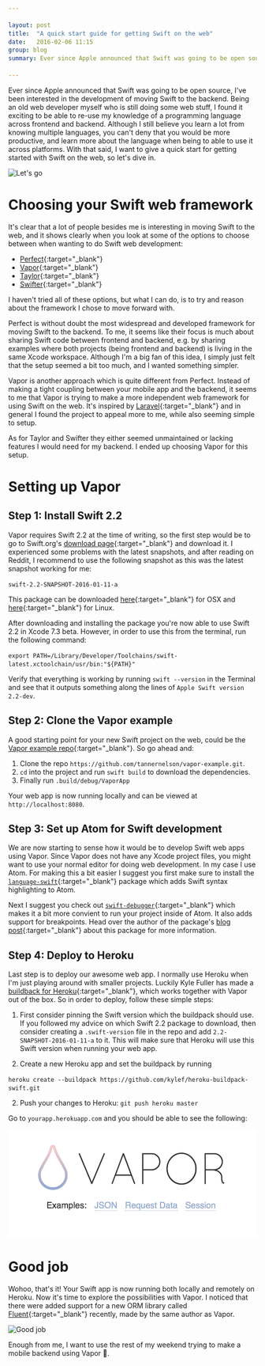 ```yaml
---

layout: post
title:  "A quick start guide for getting Swift on the web"
date:   2016-02-06 11:15
group: blog
summary: Ever since Apple announced that Swift was going to be open source, I've been interested in the development of moving Swift to the backend. Being an old web developer myself who is still doing some web stuff, I found it exciting to be able to re-use my knowledge of a programming language across frontend and backend.

---
```


Ever since Apple announced that Swift was going to be open source, I've been interested in the development of moving Swift to the backend. Being an old web developer myself who is still doing some web stuff, I found it exciting to be able to re-use my knowledge of a programming language across frontend and backend. Although I still believe you learn a lot from knowing multiple languages, you can't deny that you would be more productive, and learn more about the language when being to able to use it across platforms. With that said, I want to give a quick start for getting started with Swift on the web, so let's dive in.

![Let's go](/assets/posts/23423234.gif)


# Choosing your Swift web framework

It's clear that a lot of people besides me is interesting in moving Swift to the web, and it shows clearly when you look at some of the options to choose between when wanting to do Swift web development:

- [Perfect](https://github.com/PerfectlySoft/Perfect){:target="_blank"}
- [Vapor](https://github.com/tannernelson/vapor){:target="_blank"}
- [Taylor](https://github.com/izqui/Taylor){:target="_blank"}
- [Swifter](https://github.com/glock45/swifter){:target="_blank"}

I haven't tried all of these options, but what I can do, is to try and reason about the framework I chose to move forward with. 

Perfect is without doubt the most widespread and developed framework for moving Swift to the backend. To me, it seems like their focus is much about sharing Swift code between frontend and backend, e.g. by sharing examples where both projects (being frontend and backend) is living in the same Xcode workspace. Although I'm a big fan of this idea, I simply just felt that the setup seemed a bit too much, and I wanted something simpler.

Vapor is another approach which is quite different from Perfect. Instead of making a tight coupling between your mobile app and the backend, it seems to me that Vapor is trying to make a more independent web framework for using Swift on the web. It's inspired by [Laravel](https://laravel.com){:target="_blank"} and in general I found the project to appeal more to me, while also seeming simple to setup.

As for Taylor and Swifter they either seemed unmaintained or lacking features I would need for my backend. I ended up choosing Vapor for this setup.


# Setting up Vapor

## Step 1: Install Swift 2.2

Vapor requires Swift 2.2 at the time of writing, so the first step would be to go to Swift.org's [download page](https://swift.org/download/){:target="_blank"} and download it. I experienced some problems with the latest snapshots, and after reading on Reddit, I recommend to use the following snapshot as this was the latest snapshot working for me:

`swift-2.2-SNAPSHOT-2016-01-11-a`

This package can be downloaded [here](https://swift.org/builds/swift-2.2-branch/xcode/swift-2.2-SNAPSHOT-2016-01-11-a/swift-2.2-SNAPSHOT-2016-01-11-a-osx.pkg){:target="_blank"} for OSX and [here](https://swift.org/builds/swift-2.2-branch/ubuntu1510/swift-2.2-SNAPSHOT-2016-01-11-a/swift-2.2-SNAPSHOT-2016-01-11-a-ubuntu15.10.tar.gz){:target="_blank"} for Linux.

After downloading and installing the package you're now able to use Swift 2.2 in Xcode 7.3 beta. However, in order to use this from the terminal, run the following command:

`export PATH=/Library/Developer/Toolchains/swift-latest.xctoolchain/usr/bin:"${PATH}"`

Verify that everything is working by running `swift --version` in the Terminal and see that it outputs something along the lines of `Apple Swift version 2.2-dev`.


## Step 2: Clone the Vapor example

A good starting point for your new Swift project on the web, could be the [Vapor example repo](https://github.com/tannernelson/vapor-example){:target="_blank"}. So go ahead and:

1. Clone the repo `https://github.com/tannernelson/vapor-example.git`.
2. `cd` into the project and run `swift build` to download the dependencies.
3. Finally run `.build/debug/VaporApp`

Your web app is now running locally and can be viewed at `http://localhost:8080`.


## Step 3: Set up Atom for Swift development

We are now starting to sense how it would be to develop Swift web apps using Vapor. Since Vapor does not have any Xcode project files, you might want to use your normal editor for doing web development. In my case I use Atom. For making this a bit easier I suggest you first make sure to install the [`language-swift`](https://atom.io/packages/language-swift){:target="_blank"} package which adds Swift syntax highlighting to Atom.

Next I suggest you check out [`swift-debugger`](https://atom.io/packages/swift-debugger){:target="_blank"} which makes it a bit more convient to run your project inside of Atom. It also adds support for breakpoints. Head over the author of the package's [blog post](https://medium.com/@Aciid/hacking-atom-to-create-a-swift-ide-that-runs-on-linux-and-mac-c7d9520a0fac#.vdyor6r2j){:target="_blank"} about this package for more information.


## Step 4: Deploy to Heroku

Last step is to deploy our awesome web app. I normally use Heroku when I'm just playing around with smaller projects. Luckily Kyle Fuller has made a [buildback for Heroku](https://github.com/kylef/heroku-buildpack-swift){:target="_blank"}, which works together with Vapor out of the box. So in order to deploy, follow these simple steps:

1. First consider pinning the Swift version which the buildpack should use. If you followed my advice on which Swift 2.2 package to download, then consider creating a `.swift-version` file in the repo and add `2.2-SNAPSHOT-2016-01-11-a` to it. This will make sure that Heroku will use this Swift version when running your web app.

1. Create a new Heroku app and set the buildpack by running

 `heroku create --buildpack https://github.com/kylef/heroku-buildpack-swift.git`

2. Push your changes to Heroku: `git push heroku master`

Go to `yourapp.herokuapp.com` and you should be able to see the following:

![Vapor](/assets/posts/90238587435.png)


# Good job

Wohoo, that's it! Your Swift app is now running both locally and remotely on Heroku. Now it's time to explore the possibilities with Vapor. I noticed that there were added support for a new ORM library called [Fluent](https://github.com/tannernelson/fluent){:target="_blank"} recently, made by the same author as Vapor.

![Good job](/assets/posts/32872938471.gif)

Enough from me, I want to use the rest of my weekend trying to make a mobile backend using Vapor 👊.